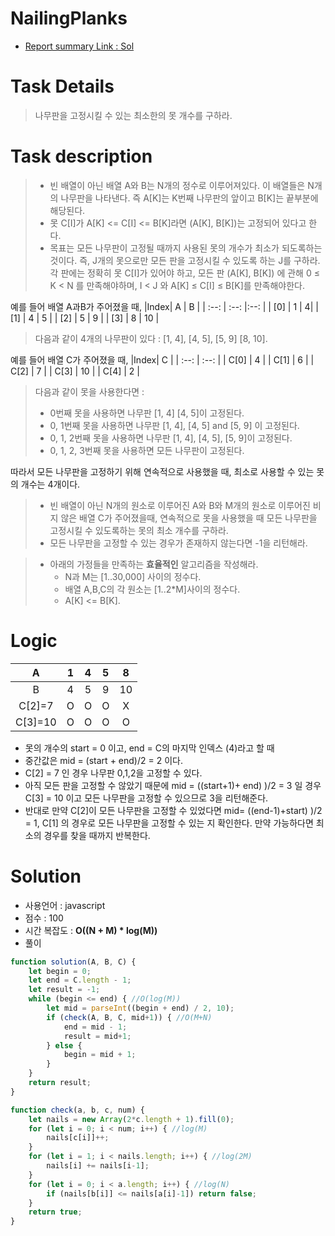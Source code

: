 # NailingPlanks
* [Report summary Link : Sol](https://app.codility.com/demo/results/trainingGDBM2S-NKR/)

# Task Details
> 나무판을 고정시킬 수 있는 최소한의 못 개수를 구하라.
# Task description
> * 빈 배열이 아닌 배열 A와 B는 N개의 정수로 이루어져있다. 이 배열들은 N개의 나무판을 나타낸다. 즉 A[K]는 K번째 나무판의 앞이고 B[K]는 끝부분에 해당된다.
> * 못 C[I]가 A[K] <= C[I] <= B[K]라면 (A[K], B[K])는 고정되어 있다고 한다.
> * 목표는 모든 나무판이 고정될 때까지 사용된 못의 개수가 최소가 되도록하는 것이다. 즉, J개의 못으로만 모든 판을 고정시킬 수 있도록 하는 J를 구하라. 각 판에는 정확히 못 C[I]가 있어야 하고, 모든 판  (A[K], B[K]) 에 관해  0 ≤ K < N 를 만족해야하며,  I < J 와 A[K] ≤ C[I] ≤ B[K]를 만족해야한다.

예를 들어 배열 A과B가 주어졌을 때,
|Index| A | B  | 
| :--: | :--: |:--: |
| [0] | 1 | 4|
| [1] | 4 | 5 |
| [2] | 5 | 9 |
| [3] | 8 | 10 |

> 다음과 같이 4개의 나무판이 있다 : [1, 4], [4, 5], [5, 9]  [8, 10].

예를 들어 배열 C가 주어졌을 때,
|Index| C |
| :--: | :--: |
| C[0] | 4 | 
| C[1] | 6 | 
| C[2] | 7 | 
| C[3] | 10 |
| C[4] | 2 |

> 다음과 같이 못을 사용한다면 :
> * 0번째 못을 사용하면 나무판 [1, 4] [4, 5]이 고정된다.
> * 0, 1번째 못을 사용하면 나무판 [1, 4], [4, 5] and [5, 9] 이 고정된다.
> * 0, 1, 2번째 못을 사용하면 나무판 [1, 4], [4, 5], [5, 9]이 고정된다.
> * 0, 1, 2, 3번째 못을 사용하면 모든 나무판이 고정된다.

따라서 모든 나무판을 고정하기 위해 연속적으로 사용했을 때, 최소로 사용할 수 있는 못의 개수는 4개이다. 

> * 빈 배열이 아닌 N개의 원소로 이루어진 A와 B와 M개의 원소로 이루어진 비지 않은 배열 C가 주어졌을때, 연속적으로 못을 사용했을 때 모든 나무판을 고정시킬 수 있도록하는 못의 최소 개수를 구하라.
> * 모든 나무판을 고정할 수 있는 경우가 존재하지 않는다면 -1을 리턴해라.

> * 아래의 가정들을 만족하는 **효율적인** 알고리즘을 작성해라.
>     * N과 M는 [1..30,000] 사이의 정수다.
>     * 배열 A,B,C의 각 원소는  [1..2*M]사이의 정수다.
>     * A[K] <= B[K].

# Logic

| A | 1 | 4 | 5 |8|
| :--: | :--: |:--: | :--: |:--: |
| B | 4 | 5 | 9 |10|
| C[2]=7 | O | O | O | X |
| C[3]=10 | O | O | O | O | 

* 못의 개수의 start = 0 이고, end = C의 마지막 인덱스 (4)라고 할 때
* 중간값은 mid = (start + end)/2 = 2 이다.
* C[2] = 7 인 경우 나무판 0,1,2을 고정할 수 있다.
* 아직 모든 판을 고정할 수 않았기 때문에 mid = ((start+1)+ end) )/2 = 3 일 경우 C[3] = 10 이고 모든 나무판을 고정할 수 있으므로 3을 리턴해준다.
* 반대로 만약 C[2]이 모든 나무판을 고정할 수 있었다면 mid= ((end-1)+start) )/2 = 1, C[1] 의 경우로 모든 나무판을 고정할 수 있는 지 확인한다. 만약 가능하다면 최소의 경우를 찾을 때까지 반복한다.

# Solution 
* 사용언어 : javascript
* 점수 : 100
* 시간 복잡도 : **O((N + M) * log(M))** 
* 풀이
```javascript
function solution(A, B, C) {
    let begin = 0;
    let end = C.length - 1;
    let result = -1;
    while (begin <= end) { //O(log(M))
        let mid = parseInt((begin + end) / 2, 10);
        if (check(A, B, C, mid+1)) { //O(M+N)
            end = mid - 1;
            result = mid+1;
        } else {
            begin = mid + 1;
        }
    }
    return result;
}

function check(a, b, c, num) {
    let nails = new Array(2*c.length + 1).fill(0);
    for (let i = 0; i < num; i++) { //log(M)
        nails[c[i]]++;
    }
    for (let i = 1; i < nails.length; i++) { //log(2M)
        nails[i] += nails[i-1];
    }
    for (let i = 0; i < a.length; i++) { //log(N)
        if (nails[b[i]] <= nails[a[i]-1]) return false;
    }
    return true;
}
```
